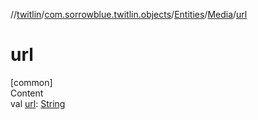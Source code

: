 //[twitlin](../../../index.md)/[com.sorrowblue.twitlin.objects](../../index.md)/[Entities](../index.md)/[Media](index.md)/[url](url.md)



# url  
[common]  
Content  
val [url](url.md): [String](https://kotlinlang.org/api/latest/jvm/stdlib/kotlin/-string/index.html)  



